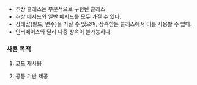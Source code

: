 
- 추상 클래스는 부분적으로 구현된 클래스
- 추상 메서드와 일반 메서드를 모두 가질 수 있다.
- 상태값(필드, 변수)을 가질 수 있으며, 상속받는 클래스에서 이를 사용할 수 있다.
- 인터페이스와 달리 다중 상속이 불가능하다.

### 사용 목적
1. 코드 재사용
	
2. 공통 기반 제공
	